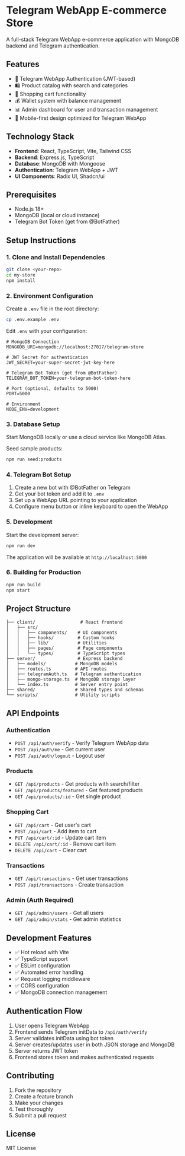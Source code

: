 # Telegram WebApp E-commerce Store

A full-stack Telegram WebApp e-commerce application with MongoDB backend and Telegram authentication.

## Features

- 🔐 Telegram WebApp Authentication (JWT-based)
- 🛍️ Product catalog with search and categories
- 🛒 Shopping cart functionality
- 💰 Wallet system with balance management
- 📊 Admin dashboard for user and transaction management
- 📱 Mobile-first design optimized for Telegram WebApp

## Technology Stack

- **Frontend**: React, TypeScript, Vite, Tailwind CSS
- **Backend**: Express.js, TypeScript
- **Database**: MongoDB with Mongoose
- **Authentication**: Telegram WebApp + JWT
- **UI Components**: Radix UI, Shadcn/ui

## Prerequisites

- Node.js 18+ 
- MongoDB (local or cloud instance)
- Telegram Bot Token (get from @BotFather)

## Setup Instructions

### 1. Clone and Install Dependencies

```bash
git clone <your-repo>
cd my-store
npm install
```

### 2. Environment Configuration

Create a `.env` file in the root directory:

```bash
cp .env.example .env
```

Edit `.env` with your configuration:

```env
# MongoDB Connection
MONGODB_URI=mongodb://localhost:27017/telegram-store

# JWT Secret for authentication  
JWT_SECRET=your-super-secret-jwt-key-here

# Telegram Bot Token (get from @BotFather)
TELEGRAM_BOT_TOKEN=your-telegram-bot-token-here

# Port (optional, defaults to 5000)
PORT=5000

# Environment
NODE_ENV=development
```

### 3. Database Setup

Start MongoDB locally or use a cloud service like MongoDB Atlas.

Seed sample products:

```bash
npm run seed:products
```

### 4. Telegram Bot Setup

1. Create a new bot with @BotFather on Telegram
2. Get your bot token and add it to `.env`
3. Set up a WebApp URL pointing to your application
4. Configure menu button or inline keyboard to open the WebApp

### 5. Development

Start the development server:

```bash
npm run dev
```

The application will be available at `http://localhost:5000`

### 6. Building for Production

```bash
npm run build
npm start
```

## Project Structure

```
├── client/                 # React frontend
│   ├── src/
│   │   ├── components/    # UI components
│   │   ├── hooks/         # Custom hooks
│   │   ├── lib/           # Utilities
│   │   ├── pages/         # Page components
│   │   └── types/         # TypeScript types
├── server/                # Express backend
│   ├── models/           # MongoDB models
│   ├── routes.ts         # API routes
│   ├── telegramAuth.ts   # Telegram authentication
│   ├── mongo-storage.ts  # MongoDB storage layer
│   └── index.ts          # Server entry point
├── shared/               # Shared types and schemas
└── scripts/              # Utility scripts
```

## API Endpoints

### Authentication
- `POST /api/auth/verify` - Verify Telegram WebApp data
- `POST /api/auth/me` - Get current user
- `POST /api/auth/logout` - Logout user

### Products
- `GET /api/products` - Get products with search/filter
- `GET /api/products/featured` - Get featured products
- `GET /api/products/:id` - Get single product

### Shopping Cart
- `GET /api/cart` - Get user's cart
- `POST /api/cart` - Add item to cart
- `PUT /api/cart/:id` - Update cart item
- `DELETE /api/cart/:id` - Remove cart item
- `DELETE /api/cart` - Clear cart

### Transactions
- `GET /api/transactions` - Get user transactions
- `POST /api/transactions` - Create transaction

### Admin (Auth Required)
- `GET /api/admin/users` - Get all users
- `GET /api/admin/stats` - Get admin statistics

## Development Features

- ✅ Hot reload with Vite
- ✅ TypeScript support
- ✅ ESLint configuration
- ✅ Automated error handling
- ✅ Request logging middleware
- ✅ CORS configuration
- ✅ MongoDB connection management

## Authentication Flow

1. User opens Telegram WebApp
2. Frontend sends Telegram initData to `/api/auth/verify`
3. Server validates initData using bot token
4. Server creates/updates user in both JSON storage and MongoDB
5. Server returns JWT token
6. Frontend stores token and makes authenticated requests

## Contributing

1. Fork the repository
2. Create a feature branch
3. Make your changes
4. Test thoroughly
5. Submit a pull request

## License

MIT License
